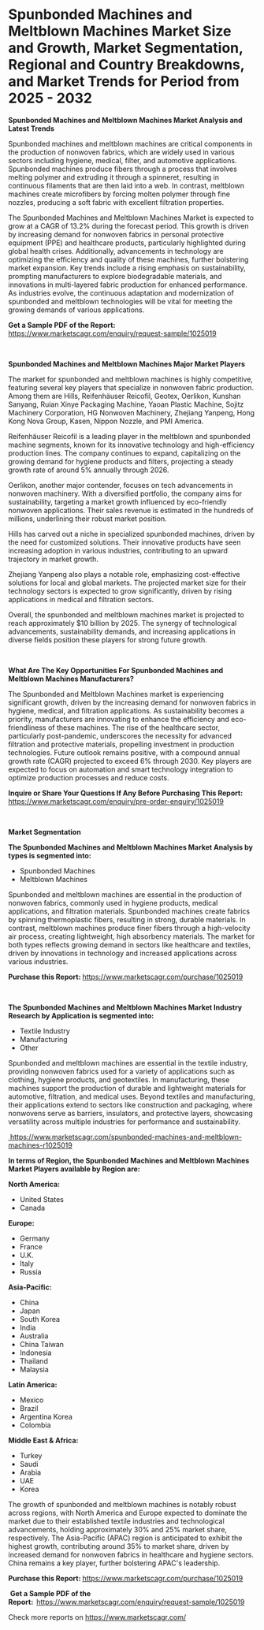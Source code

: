 <p><h1>Spunbonded Machines and Meltblown Machines Market Size and Growth, Market Segmentation, Regional and Country Breakdowns, and Market Trends for Period from 2025 -  2032</h1></p><p><strong>Spunbonded Machines and Meltblown Machines Market Analysis and Latest Trends</strong></p>
<p><p>Spunbonded machines and meltblown machines are critical components in the production of nonwoven fabrics, which are widely used in various sectors including hygiene, medical, filter, and automotive applications. Spunbonded machines produce fibers through a process that involves melting polymer and extruding it through a spinneret, resulting in continuous filaments that are then laid into a web. In contrast, meltblown machines create microfibers by forcing molten polymer through fine nozzles, producing a soft fabric with excellent filtration properties.</p><p>The Spunbonded Machines and Meltblown Machines Market is expected to grow at a CAGR of 13.2% during the forecast period. This growth is driven by increasing demand for nonwoven fabrics in personal protective equipment (PPE) and healthcare products, particularly highlighted during global health crises. Additionally, advancements in technology are optimizing the efficiency and quality of these machines, further bolstering market expansion. Key trends include a rising emphasis on sustainability, prompting manufacturers to explore biodegradable materials, and innovations in multi-layered fabric production for enhanced performance. As industries evolve, the continuous adaptation and modernization of spunbonded and meltblown technologies will be vital for meeting the growing demands of various applications.</p></p>
<p><strong>Get a Sample PDF of the Report:&nbsp;</strong> <a href="https://www.marketscagr.com/enquiry/request-sample/1025019?utm_campaign=3440&utm_medium=2&utm_source=Github&utm_content=ia&utm_term=22032025&utm_id=spunbonded-machines-and-meltblown-machines">https://www.marketscagr.com/enquiry/request-sample/1025019</a></p>
<p>&nbsp;</p>
<p><strong>Spunbonded Machines and Meltblown Machines Major Market Players</strong></p>
<p><p>The market for spunbonded and meltblown machines is highly competitive, featuring several key players that specialize in nonwoven fabric production. Among them are Hills, Reifenhäuser Reicofil, Geotex, Oerlikon, Kunshan Sanyang, Ruian Xinye Packaging Machine, Yaoan Plastic Machine, Sojitz Machinery Corporation, HG Nonwoven Machinery, Zhejiang Yanpeng, Hong Kong Nova Group, Kasen, Nippon Nozzle, and PMI America.</p><p>Reifenhäuser Reicofil is a leading player in the meltblown and spunbonded machine segments, known for its innovative technology and high-efficiency production lines. The company continues to expand, capitalizing on the growing demand for hygiene products and filters, projecting a steady growth rate of around 5% annually through 2026.</p><p>Oerlikon, another major contender, focuses on tech advancements in nonwoven machinery. With a diversified portfolio, the company aims for sustainability, targeting a market growth influenced by eco-friendly nonwoven applications. Their sales revenue is estimated in the hundreds of millions, underlining their robust market position.</p><p>Hills has carved out a niche in specialized spunbonded machines, driven by the need for customized solutions. Their innovative products have seen increasing adoption in various industries, contributing to an upward trajectory in market growth.</p><p>Zhejiang Yanpeng also plays a notable role, emphasizing cost-effective solutions for local and global markets. The projected market size for their technology sectors is expected to grow significantly, driven by rising applications in medical and filtration sectors.</p><p>Overall, the spunbonded and meltblown machines market is projected to reach approximately $10 billion by 2025. The synergy of technological advancements, sustainability demands, and increasing applications in diverse fields position these players for strong future growth.</p></p>
<p>&nbsp;</p>
<p><strong>What Are The Key Opportunities For Spunbonded Machines and Meltblown Machines Manufacturers?</strong></p>
<p><p>The Spunbonded and Meltblown Machines market is experiencing significant growth, driven by the increasing demand for nonwoven fabrics in hygiene, medical, and filtration applications. As sustainability becomes a priority, manufacturers are innovating to enhance the efficiency and eco-friendliness of these machines. The rise of the healthcare sector, particularly post-pandemic, underscores the necessity for advanced filtration and protective materials, propelling investment in production technologies. Future outlook remains positive, with a compound annual growth rate (CAGR) projected to exceed 6% through 2030. Key players are expected to focus on automation and smart technology integration to optimize production processes and reduce costs.</p></p>
<p><strong>Inquire or Share Your Questions If Any Before Purchasing This Report:</strong> <a href="https://www.marketscagr.com/enquiry/pre-order-enquiry/1025019?utm_campaign=3440&utm_medium=2&utm_source=Github&utm_content=ia&utm_term=22032025&utm_id=spunbonded-machines-and-meltblown-machines">https://www.marketscagr.com/enquiry/pre-order-enquiry/1025019</a></p>
<p>&nbsp;</p>
<p><strong>Market Segmentation</strong></p>
<p><strong>The Spunbonded Machines and Meltblown Machines Market Analysis by types is segmented into:</strong></p>
<p><ul><li>Spunbonded Machines</li><li>Meltblown Machines</li></ul></p>
<p><p>Spunbonded and meltblown machines are essential in the production of nonwoven fabrics, commonly used in hygiene products, medical applications, and filtration materials. Spunbonded machines create fabrics by spinning thermoplastic fibers, resulting in strong, durable materials. In contrast, meltblown machines produce finer fibers through a high-velocity air process, creating lightweight, high absorbency materials. The market for both types reflects growing demand in sectors like healthcare and textiles, driven by innovations in technology and increased applications across various industries.</p></p>
<p><strong>Purchase this Report:&nbsp;</strong><a href="https://www.marketscagr.com/purchase/1025019?utm_campaign=3440&utm_medium=2&utm_source=Github&utm_content=ia&utm_term=22032025&utm_id=spunbonded-machines-and-meltblown-machines">https://www.marketscagr.com/purchase/1025019</a></p>
<p>&nbsp;</p>
<p><strong>The Spunbonded Machines and Meltblown Machines Market Industry Research by Application is segmented into:</strong></p>
<p><ul><li>Textile Industry</li><li>Manufacturing</li><li>Other</li></ul></p>
<p><p>Spunbonded and meltblown machines are essential in the textile industry, providing nonwoven fabrics used for a variety of applications such as clothing, hygiene products, and geotextiles. In manufacturing, these machines support the production of durable and lightweight materials for automotive, filtration, and medical uses. Beyond textiles and manufacturing, their applications extend to sectors like construction and packaging, where nonwovens serve as barriers, insulators, and protective layers, showcasing versatility across multiple industries for performance and sustainability.</p></p>
<p><a href="https://www.marketscagr.com/spunbonded-machines-and-meltblown-machines-r1025019?utm_campaign=3440&utm_medium=2&utm_source=Github&utm_content=ia&utm_term=22032025&utm_id=spunbonded-machines-and-meltblown-machines">&nbsp;https://www.marketscagr.com/spunbonded-machines-and-meltblown-machines-r1025019</a></p>
<p><strong>In terms of Region, the Spunbonded Machines and Meltblown Machines Market Players available by Region are:</strong></p>
<p>
    <p> <strong> North America: </strong>
        <ul>
            <li>United States</li>
            <li>Canada</li>
        </ul>
        </p> 
    <p> <strong> Europe: </strong>
        <ul>
            <li>Germany</li>
            <li>France</li>
            <li>U.K.</li>
            <li>Italy</li>
            <li>Russia</li>
        </ul>
        </p> 
    <p> <strong> Asia-Pacific: </strong>
        <ul>
            <li>China</li>
            <li>Japan</li>
            <li>South Korea</li>
            <li>India</li>
            <li>Australia</li>
            <li>China Taiwan</li>
            <li>Indonesia</li>
            <li>Thailand</li>
            <li>Malaysia</li>
        </ul>
        </p> 
    <p> <strong> Latin America: </strong>
        <ul>
            <li>Mexico</li>
            <li>Brazil</li>
            <li>Argentina Korea</li>
            <li>Colombia</li>
        </ul>
        </p> 
    <p> <strong> Middle East & Africa: </strong>
        <ul>
            <li>Turkey</li>
            <li>Saudi</li>
            <li>Arabia</li>
            <li>UAE</li>
            <li>Korea</li>
        </ul>
    </p>
    </p>
<p><p>The growth of spunbonded and meltblown machines is notably robust across regions, with North America and Europe expected to dominate the market due to their established textile industries and technological advancements, holding approximately 30% and 25% market share, respectively. The Asia-Pacific (APAC) region is anticipated to exhibit the highest growth, contributing around 35% to market share, driven by increased demand for nonwoven fabrics in healthcare and hygiene sectors. China remains a key player, further bolstering APAC's leadership.</p></p>
<p><strong>Purchase this Report: </strong><a href="https://www.marketscagr.com/purchase/1025019?utm_campaign=3440&utm_medium=2&utm_source=Github&utm_content=ia&utm_term=22032025&utm_id=spunbonded-machines-and-meltblown-machines">https://www.marketscagr.com/purchase/1025019</a></p>
<p>&nbsp;<strong>Get a Sample PDF of the Report:&nbsp;&nbsp;</strong><a href="https://www.marketscagr.com/enquiry/request-sample/1025019?utm_campaign=3440&utm_medium=2&utm_source=Github&utm_content=ia&utm_term=22032025&utm_id=spunbonded-machines-and-meltblown-machines">https://www.marketscagr.com/enquiry/request-sample/1025019</a></p>
<p><strong></strong></p>
<p>Check more reports on <a href="https://www.marketscagr.com/?utm_campaign=3440&utm_medium=2&utm_source=Github&utm_content=ia&utm_term=22032025&utm_id=spunbonded-machines-and-meltblown-machines">https://www.marketscagr.com/</a></p>